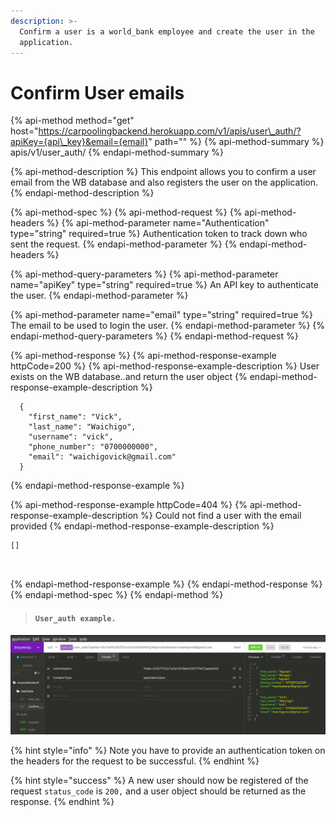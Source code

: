 ```yaml
---
description: >-
  Confirm a user is a world_bank employee and create the user in the
  application.
---
```


# Confirm User emails

{% api-method method="get" host="https://carpoolingbackend.herokuapp.com/v1/apis/user\_auth/?apiKey={api\_key}&email={email}" path="" %}
{% api-method-summary %}
apis/v1/user\_auth/
{% endapi-method-summary %}

{% api-method-description %}
This endpoint allows you to confirm a user email from the WB database and also registers the user on the application.
{% endapi-method-description %}

{% api-method-spec %}
{% api-method-request %}
{% api-method-headers %}
{% api-method-parameter name="Authentication" type="string" required=true %}
Authentication token to track down who sent the request.
{% endapi-method-parameter %}
{% endapi-method-headers %}

{% api-method-query-parameters %}
{% api-method-parameter name="apiKey" type="string" required=true %}
An API key to authenticate the user.
{% endapi-method-parameter %}

{% api-method-parameter name="email" type="string" required=true %}
The email to be used to login the user.
{% endapi-method-parameter %}
{% endapi-method-query-parameters %}
{% endapi-method-request %}

{% api-method-response %}
{% api-method-response-example httpCode=200 %}
{% api-method-response-example-description %}
User exists on the WB database..and return the user object
{% endapi-method-response-example-description %}

```
  {
    "first_name": "Vick",
    "last_name": "Waichigo",
    "username": "vick",
    "phone_number": "0700000000",
    "email": "waichigovick@gmail.com"
  }
```
{% endapi-method-response-example %}

{% api-method-response-example httpCode=404 %}
{% api-method-response-example-description %}
Could not find a user with the email provided
{% endapi-method-response-example-description %}

```
[]



```
{% endapi-method-response-example %}
{% endapi-method-response %}
{% endapi-method-spec %}
{% endapi-method %}

> #### `User_auth example.`

![](.gitbook/assets/user_auth.png)

{% hint style="info" %}
Note you have to provide an authentication token on the headers for the request to be successful.
{% endhint %}

{% hint style="success" %}
A new user should now be registered of the request `status_code` is `200,` and a user object should be returned as the response.
{% endhint %}

